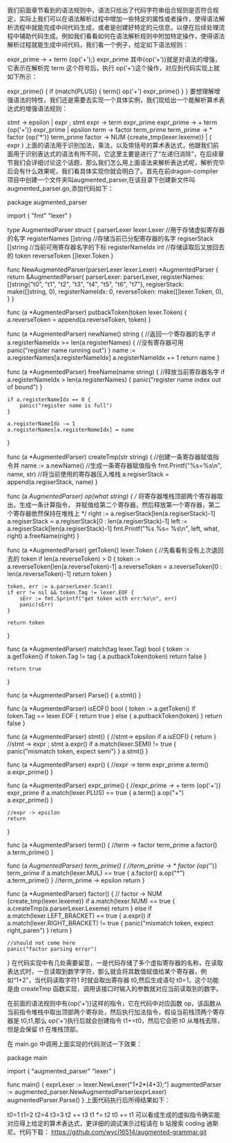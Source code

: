 我们前面章节看到的语法规则中，语法只给出了代码字符串组合规则是否符合规定，实际上我们可以在语法解析过程中增加一些特定的属性或者操作，使得语法解析流程中就能完成中间代码生成，或者是创建好特定的元信息，以便在后续处理流程中辅助代码生成。例如我们看看如何在语法解析规则中附加特定操作，使得语法解析过程就能生成中间代码，我们看一个例子，给定如下语法规则：

expr_prime -> + term {op('+');} expr_prime
其中{op(‘+’)}就是对语法的增强，它表示在解析完 term 这个符号后，执行 op(‘+’)这个操作，对应到代码实现上就如下所示：

expr_prime() {
    if (match(PLUS)) {
        term()
        op('+')
        expr_prime()
    }
}
要想理解增强语法的特性，我们还是需要去实现一个具体实例，我们现给出一个能解析算术表达式的增强语法规则：

stmt -> epsilon | expr ; stmt
expr -> term expr_prime 
expr_prime -> + term {op('+')} expr_prime | epsilon 
term -> factor term_prime 
term_prime -> * factor {op('*')} term_prime
factor -> NUM {create_tmp(lexer.lexeme)} | ( expr )
上面的语法用于识别加法，乘法，以及带括号的算术表达式，他跟我们前面用于识别表达式的语法有所不同，它这里主要是进行了“左递归消除”，在后续章节我们会详细讨论这个话题，那么我们怎么用上面语法来解析表达式呢，解析完毕后会有什么效果呢，我们看具体实现你就会明白了。首先在前dragon-compiler 项目中创建一个文件夹叫augmented_parser,在该目录下创建新文件叫 augmented_parser.go,添加代码如下：

package augmented_parser

import (
    "fmt"
    "lexer"
)

type AugmentedParser struct {
    parserLexer lexer.Lexer
    //用于存储虚拟寄存器的名字
    registerNames []string
    //存储当前已分配寄存器的名字
    regiserStack []string
    //当前可用寄存器名字的下标
    registerNameIdx int
    //存储读取后又放回去的 token
    reverseToken []lexer.Token
}

func NewAugmentedParser(parserLexer lexer.Lexer) *AugmentedParser {
    return &AugmentedParser{
        parserLexer:     parserLexer,
        registerNames:   []string{"t0", "t1", "t2", "t3", "t4", "t5", "t6", "t7"},
        regiserStack:    make([]string, 0),
        registerNameIdx: 0,
        reverseToken:    make([]lexer.Token, 0),
    }
}

func (a *AugmentedParser) putbackToken(token lexer.Token) {
    a.reverseToken = append(a.reverseToken, token)
}

func (a *AugmentedParser) newName() string {
    //返回一个寄存器的名字
    if a.registerNameIdx >= len(a.registerNames) {
        //没有寄存器可用
        panic("register name running out")
    }
    name := a.registerNames[a.registerNameIdx]
    a.registerNameIdx += 1
    return name
}

func (a *AugmentedParser) freeName(name string) {
    //释放当前寄存器名字
    if a.registerNameIdx > len(a.registerNames) {
        panic("register name index out of bound")
    }

    if a.registerNameIdx == 0 {
        panic("register name is full")
    }

    a.registerNameIdx -= 1
    a.registerNames[a.registerNameIdx] = name
}

func (a *AugmentedParser) createTmp(str string) {
    //创建一条寄存器赋值指令并
    name := a.newName()
    //生成一条寄存器赋值指令
    fmt.Printf("%s=%s\n", name, str)
    //将当前使用的寄存器压入堆栈
    a.regiserStack = append(a.regiserStack, name)
}

func (a *AugmentedParser) op(what string) {
    /*
        将寄存器堆栈顶部两个寄存器取出，生成一条计算指令，
        并赋值给第二个寄存器，然后释放第一个寄存器，第二个寄存器依然保持在堆栈上
    */
    right := a.regiserStack[len(a.regiserStack)-1]
    a.regiserStack = a.regiserStack[0 : len(a.regiserStack)-1]
    left := a.regiserStack[len(a.regiserStack)-1]
    fmt.Printf("%s %s= %s\n", left, what, right)
    a.freeName(right)
}

func (a *AugmentedParser) getToken() lexer.Token {
    //先看看有没有上次退回去的 token
    if len(a.reverseToken) > 0 {
        token := a.reverseToken[len(a.reverseToken)-1]
        a.reverseToken = a.reverseToken[0 : len(a.reverseToken)-1]
        return token
    }

    token, err := a.parserLexer.Scan()
    if err != nil && token.Tag != lexer.EOF {
        sErr := fmt.Sprintf("get token with err:%s\n", err)
        panic(sErr)
    }

    return token
}

func (a *AugmentedParser) match(tag lexer.Tag) bool {
    token := a.getToken()
    if token.Tag != tag {
        a.putbackToken(token)
        return false
    }

    return true
}

func (a *AugmentedParser) Parse() {
    a.stmt()
}

func (a *AugmentedParser) isEOF() bool {
    token := a.getToken()
    if token.Tag == lexer.EOF {
        return true
    } else {
        a.putbackToken(token)
    }
    return false
}

func (a *AugmentedParser) stmt() {
    //stmt-> epsilon
    if a.isEOF() {
        return
    }
    //stmt -> expr ; stmt
    a.expr()
    if a.match(lexer.SEMI) != true {
        panic("mismatch token, expect semi")
    }
    a.stmt()
}

func (a *AugmentedParser) expr() {
    //expr -> term expr_prime
    a.term()
    a.expr_prime()
}

func (a *AugmentedParser) expr_prime() {
    //expr_prime -> + term {op('+')} expr_prime
    if a.match(lexer.PLUS) == true {
        a.term()
        a.op("+")
        a.expr_prime()
    }

    //expr -> epsilon
    return
}

func (a *AugmentedParser) term() {
    //term -> factor term_prime
    a.factor()
    a.term_prime()
}

func (a *AugmentedParser) term_prime() {
    //term_prime -> * factor {op('*')} term_prime
    if a.match(lexer.MUL) == true {
        a.factor()
        a.op("*")
        a.term_prime()
    }
    //term_prime -> epsilon
    return
}

func (a *AugmentedParser) factor() {
    // factor -> NUM {create_tmp(lexer.lexeme)}
    if a.match(lexer.NUM) == true {
        a.createTmp(a.parserLexer.Lexeme)
        return
    } else if a.match(lexer.LEFT_BRACKET) == true {
        a.expr()
        if a.match(lexer.RIGHT_BRACKET) != true {
            panic("mismatch token, expect right_paren")
        }
        return
    }

    //should not come here
    panic("factor parsing error")
}
在代码实现中有几处需要留意，一是代码存储了多个虚拟寄存器的名称，在读取表达式时，一旦读取到数字字符，那么就会将其数值赋值给某个寄存器，例如“1+2”，当代码读取字符1 时就会取出寄存器 t0,然后生成语句 t0=1，这个功能是由 createTmp 函数实现，调用该接口时输入的参数就对应当前读取到的数字。

在前面的语法规则中有{op(‘+’)}这样的指令，它在代码中对应函数 op，该函数从当前指令堆栈中取出顶部两个寄存处，然后执行加法指令，假设当前栈顶两个寄存器是 t0,t1,那么 op(‘+’)执行后就会创建指令 t1+=t0，然后它会把 t0 从堆栈去除，但是会保留 t1 在堆栈顶部。

在 main.go 中调用上面实现的代码测试一下效果：

package main

import (
    "augmented_parser"
    "lexer"
)

func main() {
    exprLexer := lexer.NewLexer("1+2*(4+3);")
    augmentedParser := augmented_parser.NewAugmentedParser(exprLexer)
    augmentedParser.Parse()
}
上面代码执行后所得结果如下：

t0=1
t1=2
t2=4
t3=3
t2 += t3
t1 *= t2
t0 += t1
可以看成生成的虚拟指令确实能对应得上给定的算术表达式，更详细的调试演示过程请在 b 站搜索 coding 迪斯尼。代码下载：
https://github.com/wycl16514/augmented-grammar.git

